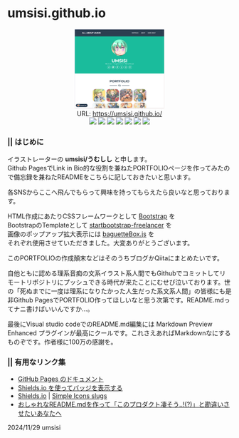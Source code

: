 # umsisi.github.io

<p style="text-align: center;"><img src="./img/umss20241128035025.png" width="40%" alt="screenshot" /><br />
URL: <a href="https://umsisi.github.io/">https://umsisi.github.io/</a><br />
<a href="https://www.deviantart.com/umsisi"><img src="https://img.shields.io/badge/DeviantArt-gray?logo=deviantart" /></a>
<a href="https://umsisi.tumblr.com/"><img src="https://img.shields.io/badge/tumblr-blue?logo=tumblr" /></a>
<a href="https://ko-fi.com/umsisi"><img src="https://img.shields.io/badge/Ko--fi-red?logo=kofi&logoColor=white" /></a>
<a href="https://x.com/um_sisi"><img src="https://img.shields.io/badge/X(Twitter)-gray?logo=x" /></a>
<a href="https://bsky.app/profile/umsisi.bsky.social"><img src="https://img.shields.io/badge/Bluesky-blue?logo=bluesky&logoColor=white" /></a>
<a href="https://www.instagram.com/umsisi7/"><img src="https://img.shields.io/badge/Instagram-red?logo=instagram&logoColor=white" /></a>
<a href="http://misskey.io/@umsisi"><img src="https://img.shields.io/badge/Misskey.io-green?logo=misskey&logoColor=white" /></a></p>

### || はじめに
イラストレーターの **umsisi/うむしし** と申します。  
Github PagesでLink in Bio的な役割を兼ねたPORTFOLIOページを作ってみたので備忘録を兼ねたREADMEをこちらに記しておきたいと思います。

各SNSからここへ飛んでもらって興味を持ってもらえたら良いなと思っております。

HTML作成にあたりCSSフレームワークとして [Bootstrap](https://getbootstrap.jp/) を  
BootstrapのTemplateとして [startbootstrap-freelancer](https://github.com/StartBootstrap/startbootstrap-freelancer) を  
画像のポップアップ拡大表示には [baguetteBox.js](https://github.com/feimosi/baguetteBox.jsr) を  
それぞれ使用させていただきました。大変ありがとうございます。

このPORTFOLIOの作成顛末などはそのうちブログかQiitaにまとめたいです。

自他ともに認める理系音痴の文系イラスト系人間でもGithubでコミットしてリモートリポジトリにプッシュできる時代が来たことにむせび泣いております。世の「死ぬまでに一度は理系になりたかった人生だった系文系人間」の皆様にも是非Github PagesでPORTFOLIO作ってほしいなと思う次第です。README.mdってナニ書けばいいんですか…。

最後にVisual studio codeでのREADME.md編集には Markdown Preview Enhanced プラグインが最高にクールです。これさえあればMarkdownなにするものぞです。作者様に100万の感謝を。

### || 有用なリンク集
- [GitHub Pages のドキュメント](https://docs.github.com/ja/pages)
- [Shields.io を使ってバッジを表示する](https://qiita.com/fujithuro/items/a8561983028c731309cf)
- [Shields.io](https://shields.io/) | [Simple Icons slugs](https://github.com/simple-icons/simple-icons/blob/master/slugs.md)
- [おしゃれなREADME.mdを作って「このプロダクト凄そう..!(?)」と勘違いさせたいあなたへ](https://zenn.dev/nixieminton/articles/692f3b0c4cc337)

2024/11/29 umsisi